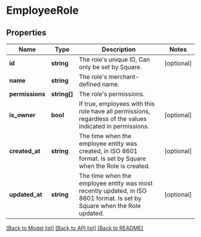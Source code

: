 # EmployeeRole

## Properties
Name | Type | Description | Notes
------------ | ------------- | ------------- | -------------
**id** | **string** | The role&#39;s unique ID, Can only be set by Square. | [optional] 
**name** | **string** | The role&#39;s merchant-defined name. | 
**permissions** | **string[]** | The role&#39;s permissions. | 
**is_owner** | **bool** | If true, employees with this role have all permissions, regardless of the values indicated in permissions. | [optional] 
**created_at** | **string** | The time when the employee entity was created, in ISO 8601 format. Is set by Square when the Role is created. | [optional] 
**updated_at** | **string** | The time when the employee entity was most recently updated, in ISO 8601 format. Is set by Square when the Role updated. | [optional] 

[[Back to Model list]](../README.md#documentation-for-models) [[Back to API list]](../README.md#documentation-for-api-endpoints) [[Back to README]](../README.md)


